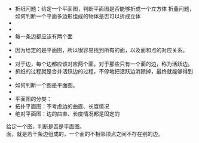 * 折纸问题：给定一个平面图，判断平面图是否能够折成一个立方体
  折叠问题，如何判断一个平面多边形组成的物体是否可以折成立体
* 
* 
* 每一条边都应该有两个面
* 
* 因为给定的是平面图，所以很容易找到所有的面，以及面和点的对应关系。
* 
* 对于边，每个边都应该对应两个面。对于那些只有一个面的边，称为活跃边。
* 折纸的过程就是合并活跃边的过程，不停地把活跃边消除掉，最终就能够得到
* 
* 如何判断一个图是平面图。
* 
* 平面图的分类：
* 拓扑平面图：不考虑边的曲直、长度情况
* 绝对平面图：边的曲直、长度情况都是固定的

给定一个图，判断是否是平面图。  
面，就是若干条边组成的，一个面的不相邻顶点之间不存在别的边。  